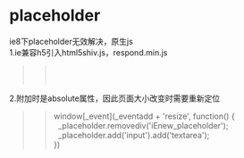# placeholder
ie8下placeholder无效解决，原生js<br/>
1.ie兼容h5引入html5shiv.js，respond.min.js<br/>
>><script src="https://oss.maxcdn.com/libs/html5shiv/3.7.0/html5shiv.js"></script><br/>
>><script src="https://oss.maxcdn.com/libs/respond.js/1.3.0/respond.min.js"></script><br/>
2.附加时是absolute属性，因此页面大小改变时需要重新定位<br/>
>>window[_event](_eventadd + 'resize', function() {<br/>
&nbsp;&nbsp;_placeholder.removediv('iEnew_placeholder');<br/>
&nbsp;&nbsp;_placeholder.add('input').add('textarea');<br/>
})

